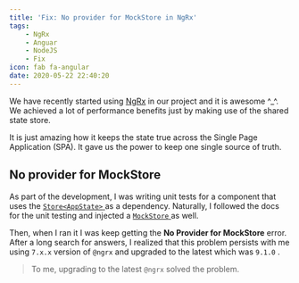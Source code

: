 ```yaml
---
title: 'Fix: No provider for MockStore in NgRx'
tags:
    - NgRx
    - Anguar
    - NodeJS
    - Fix
icon: fab fa-angular
date: 2020-05-22 22:40:20
---
```


We have recently started using [NgRx](1) in our project and it is awesome ^\_^. We achieved a lot of performance benefits just by making use of the shared state store.

It is just amazing how it keeps the state true across the Single Page Application (SPA). It gave us the power to keep one single source of truth.

## No provider for MockStore

As part of the development, I was writing unit tests for a component that uses the [ `Store<AppState>` ](2) as a dependency. Naturally, I followed the docs for the unit testing and injected a [ `MockStore` ](3) as well.

Then, when I ran it I was keep getting the **No Provider for MockStore** error. After a long search for answers, I realized that this problem persists with me using `7.x.x` version of `@ngrx` and upgraded to the latest which was `9.1.0` .

> To me, upgrading to the latest `@ngrx` solved the problem.

[1]: https://ngrx.io/
[2]: https://ngrx.io/guide/store
[3]: https://ngrx.io/guide/store/testing#using-a-mock-store
